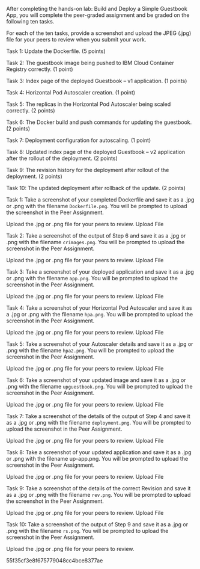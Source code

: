 After completing the hands-on lab: Build and Deploy a Simple Guestbook App, you will complete the peer-graded assignment and be graded on the following ten tasks.

For each of the ten tasks, provide a screenshot and upload the JPEG (.jpg) file for your peers to review when you submit your work.

Task 1: Update the Dockerfile. (5 points)

Task 2: The guestbook image being pushed to IBM Cloud Container Registry correctly. (1 point)

Task 3: Index page of the deployed Guestbook – v1 application. (1 points)

Task 4: Horizontal Pod Autoscaler creation. (1 point)

Task 5: The replicas in the Horizontal Pod Autoscaler being scaled correctly. (2 points)

Task 6: The Docker build and push commands for updating the guestbook.(2 points)

Task 7: Deployment configuration for autoscaling. (1 point)

Task 8: Updated index page of the deployed Guestbook – v2 application after the rollout of the deployment. (2 points)

Task 9: The revision history for the deployment after rollout of the deployment. (2 points)

Task 10: The updated deployment after rollback of the update. (2 points)


Task 1: Take a screenshot of your completed Dockerfile and save it as a .jpg or .png with the filename `Dockerfile.png`. You will be prompted to upload the screenshot in the Peer Assignment.

Upload the .jpg or .png file for your peers to review.
Upload File

Task 2: Take a screenshot of the output of Step 6 and save it as a .jpg or .png with the filename `crimages.png`. You will be prompted to upload the screenshot in the Peer Assignment.

Upload the .jpg or .png file for your peers to review.
Upload File

Task 3: Take a screenshot of your deployed application and save it as a .jpg or .png with the filename `app.png`. You will be prompted to upload the screenshot in the Peer Assignment.

Upload the .jpg or .png file for your peers to review.
Upload File

Task 4: Take a screenshot of your Horizontal Pod Autoscaler and save it as a .jpg or .png with the filename `hpa.png`. You will be prompted to upload the screenshot in the Peer Assignment.

Upload the .jpg or .png file for your peers to review.
Upload File

Task 5: Take a screenshot of your Autoscaler details and save it as a .jpg or .png with the filename `hpa2.png`. You will be prompted to upload the screenshot in the Peer Assignment.

Upload the .jpg or .png file for your peers to review.
Upload File

Task 6: Take a screenshot of your updated image and save it as a .jpg or .png with the filename `upguestbook.png`. You will be prompted to upload the screenshot in the Peer Assignment.

Upload the .jpg or .png file for your peers to review.
Upload File

Task 7: Take a screenshot of the details of the output of Step 4 and save it as a .jpg or .png with the filename `deployment.png`. You will be prompted to upload the screenshot in the Peer Assignment.

Upload the .jpg or .png file for your peers to review.
Upload File

Task 8: Take a screenshot of your updated application and save it as a .jpg or .png with the filename up-app.png. You will be prompted to upload the screenshot in the Peer Assignment.

Upload the .jpg or .png file for your peers to review.
Upload File

Task 9: Take a screenshot of the details of the correct Revision and save it as a .jpg or .png with the filename `rev.png`. You will be prompted to upload the screenshot in the Peer Assignment.

Upload the .jpg or .png file for your peers to review.
Upload File

Task 10: Take a screenshot of the output of Step 9 and save it as a .jpg or .png with the filename `rs.png`. You will be prompted to upload the screenshot in the Peer Assignment.

Upload the .jpg or .png file for your peers to review.

55f35cf3e8f675779048cc4bce8377ae